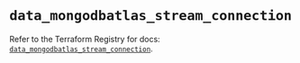 # `data_mongodbatlas_stream_connection`

Refer to the Terraform Registry for docs: [`data_mongodbatlas_stream_connection`](https://registry.terraform.io/providers/mongodb/mongodbatlas/1.37.0/docs/data-sources/stream_connection).

